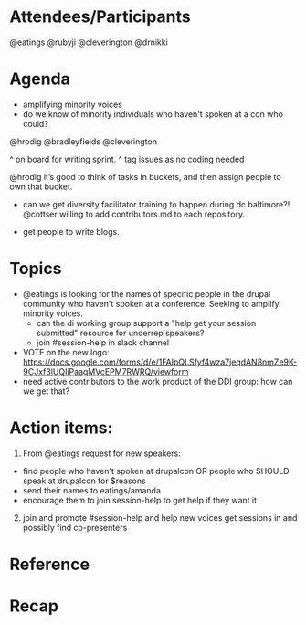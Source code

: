 # Attendees/Participants
@eatings @rubyji @cleverington @drnikki

# Agenda
- amplifying minority voices
- do we know of minority individuals who haven't spoken at a con who could?

@hrodig
@bradleyfields
@cleverington

^ on board for writing sprint.
^ tag issues as no coding needed

@hrodig
it’s good to think of tasks in buckets, and then assign people to own that bucket.

- can we get diversity facilitator training to happen during dc baltimore?!
@cottser willing to add contributors.md to each repository.

- get people to write blogs.

# Topics
- @eatings is looking for the names of specific people in the drupal community who haven't spoken at a conference. Seeking to amplify minority voices.
  - can the di working group support a "help get your session submitted" resource for underrep speakers?
  - join #session-help in slack channel
- VOTE on the new logo: https://docs.google.com/forms/d/e/1FAIpQLSfyf4wza7jeqdAN8nmZe9K-9CJxf3lUQIiPaagMVcEPM7RWRQ/viewform
- need active contributors to the work product of the DDI group: how can we get that?


# Action items:
1. From @eatings request for new speakers:
- find people who haven't spoken at drupalcon OR people who SHOULD speak at drupalcon for $reasons
- send their names to eatings/amanda
- encourage them to join session-help to get help if they want it

2.  join and promote #session-help and help new voices get sessions in and possibly find co-presenters



# Reference


# Recap
